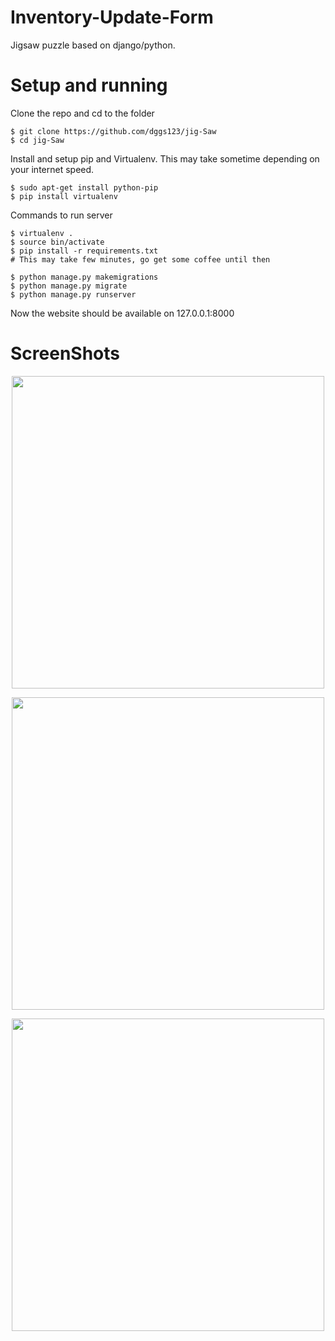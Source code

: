# Inventory-Update-Form
Jigsaw puzzle based on django/python.

# Setup and running
Clone the repo and cd to the folder
```
$ git clone https://github.com/dggs123/jig-Saw
$ cd jig-Saw
```
Install and setup pip and Virtualenv. This may take sometime depending on your internet speed.
```
$ sudo apt-get install python-pip
$ pip install virtualenv
```
Commands to run server
```
$ virtualenv .
$ source bin/activate
$ pip install -r requirements.txt
# This may take few minutes, go get some coffee until then

$ python manage.py makemigrations
$ python manage.py migrate
$ python manage.py runserver
```
Now the website should be available on 127.0.0.1:8000
# ScreenShots
<p align="center">
<img src="https://firebasestorage.googleapis.com/v0/b/project-228499762619542864.appspot.com/o/Internship%20Screen%20Shots%2Fscreen1.png?alt=media&token=66b8249d-17fd-4236-b46a-3d7fa25b9458" width="500"/>
</p>
<p align="center">
<img src="https://firebasestorage.googleapis.com/v0/b/project-228499762619542864.appspot.com/o/Internship%20Screen%20Shots%2Fscreen2.png?alt=media&token=7171513a-0552-448e-92ab-f54ffe4b76b7" width="500"/>
</p>
<p align="center">
<img src="https://firebasestorage.googleapis.com/v0/b/project-228499762619542864.appspot.com/o/Internship%20Screen%20Shots%2FScreenshot%20from%202017-03-19%2021-31-53.png?alt=media&token=6531c299-1668-472d-b314-2e94835d9d46" width="500"/>
</p>
